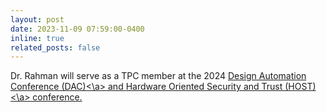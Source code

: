 ```yaml
---
layout: post
date: 2023-11-09 07:59:00-0400
inline: true
related_posts: false
---
```


Dr. Rahman will serve as a TPC member at the 2024 <a href='https://www.dac.com/'>Design Automation Conference (DAC)<\a> and <a href='http://www.hostsymposium.org/'>Hardware Oriented Security and Trust (HOST)<\a> conference.
